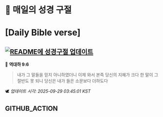 # 🙏 매일의 성경 구절
# [Daily Bible verse]
## [![README에 성경구절 업데이트](https://github.com/DONGSUKA/first_test/actions/workflows/update-readme-bible.yml/badge.svg)](https://github.com/DONGSUKA/first_test/actions/workflows/update-readme-bible.yml)
<!-- START_BIBLE_VERSE -->
📖 **역대하 9:6**
> 내가 그 말들을 믿지 아니하였더니 이제 와서 본즉 당신의 지혜가 크다 한 말이 그 절반도 못 되니 당신은 내가 들은 소문보다 더하도다

🕊️ _업데이트 시각: 2025-09-29 03:45:01 KST_
  <!-- END_BIBLE_VERSE -->
## GITHUB_ACTION
